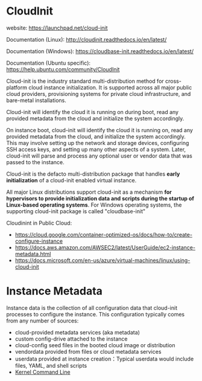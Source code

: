 # CloudInit 

website: https://launchpad.net/cloud-init

Documentation (Linux): http://cloudinit.readthedocs.io/en/latest/

Documentation (Windows): https://cloudbase-init.readthedocs.io/en/latest/

Documentation (Ubuntu specific): https://help.ubuntu.com/community/CloudInit

Cloud-init is the industry standard multi-distribution method for cross-platform cloud instance initialization. It is supported across all major public cloud providers, provisioning systems for private cloud infrastructure, and bare-metal installations.

Cloud-init will identify the cloud it is running on during boot, read any provided metadata from the cloud and initialize the system accordingly.

On instance boot, cloud-init will identify the cloud it is running on, read any provided metadata from the cloud, and initialize the system accordingly. This may involve setting up the network and storage devices, configuring SSH access keys, and setting up many other aspects of a system. Later, cloud-init will parse and process any optional user or vendor data that was passed to the instance.

Cloud-init is the defacto multi-distribution package that handles **early initialization** of a cloud-init enabled virtual instance.

All major Linux distributions support cloud-init as a mechanism **for hypervisors to provide initialization data and scripts during the startup of Linux-based operating systems**.  For Windows operating systems, the supporting cloud-init package is called "cloudbase-init"

Cloudinint in Public Cloud: 

- https://cloud.google.com/container-optimized-os/docs/how-to/create-configure-instance
- https://docs.aws.amazon.com/AWSEC2/latest/UserGuide/ec2-instance-metadata.html
- https://docs.microsoft.com/en-us/azure/virtual-machines/linux/using-cloud-init

# Instance Metadata

Instance data is the collection of all configuration data that cloud-init processes to configure the instance. This configuration typically comes from any number of sources:

- cloud-provided metadata services (aka metadata)
- custom config-drive attached to the instance
- cloud-config seed files in the booted cloud image or distribution
- vendordata provided from files or cloud metadata services
- userdata provided at instance creation：Typical userdata would include files, YAML, and shell scripts
- [Kernel Command Line](https://cloudinit.readthedocs.io/en/latest/topics/kernel-cmdline.html#kernel-cmdline)

